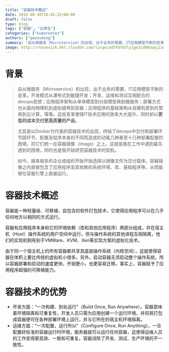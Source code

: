 ```yaml
---
title: "容器技术概述"
date: 2018-08-30T18:45:22+08:00
draft: false
type: blog
tags: ["容器", "云原生"]
categories: ["kubernetes"]
authors: ["guoxudong"]
summary: "自从微服务（Microservice）的出现，出于业务的需要，IT应用模型不断的变革。开发模式从瀑布式到敏捷开发；开发、运维和测试互相配合的devops思想；应用程序架构从单体模型到分层模型再到微服务；部署方式也从面向物理机到虚拟键再到容器；应用程序的基础架构从自建机房到托管再到云计算，等等。这些变革使得IT技术应用的效率大大提升，同时却以更低的成本交付更高质量的产品。"
image: http://rnxuex1zk.bkt.clouddn.com/large/ad5fbf65ly1ge3id08uwpj21qf15otch.jpg
---
```

# 背景

>自从微服务（Microservice）的出现，出于业务的需要，IT应用模型不断的变革。开发模式从瀑布式到敏捷开发；开发、运维和测试互相配合的devops思想；应用程序架构从单体模型到分层模型再到微服务；部署方式也从面向物理机到虚拟键再到容器；应用程序的基础架构从自建机房到托管再到云计算，等等。这些变革使得IT技术应用的效率大大提升，同时却以**更低的成本交付更高质量的产品**。

>尤其是以Docker为代表的容器技术的出现，终结了devops中交付和部署环节因环节、配置及程序本身的不同而造成的动辄几种甚至十几种部署配置的困境，将它们统一在容器镜像（image）之上。这就是我在工作中遇到最先遇到的困境，同时也是我开始研究容器技术的契机。

>如今，越来越多的企业或组织开始开始选择以镜像文件为交付载体。容器镜像之内直接包含了应用程序及其依赖的系统环境、库、基础程序等，从而能够在容器引擎上直接运行。

# 容器技术概述

容器是一种轻量级、可移植、自包含的软件打包技术，它使得应用程序可以在几乎任何地方以相同的方式运行。

容器有应用程序本身和它的环境依赖（库和其他应用程序）两部分组成，并在宿主机（Host）操作系统的用户空间中运行，但与操作系统的其他进程互相隔离，他们的实现机制有别于VMWare、KVM、Xen等实现方案的虚拟化技术。

由于同一个宿主机上的所有容器都共享其底层操作系统（内核空间），这就使得容器在体积上要比传统的虚拟机小很多。另外，启动容器无须启动整个操作系统，所以容器部署和启动的速度更快，开销更小，也更容易迁移。事实上，容器赋予了应用程序超强的可移植能力。

# 容器技术的优势

* 开发方面：“一次构建、到处运行”（Build Once, Run Anywhere）。容器意味着环境隔离和可重复性，开发人员只需为应用创建一个运行环境，并将其打包成容器便可在各种部署环境上运行，并与它所在的宿主机环境隔离。
* 运维方面：“一次配置，运行所以”（Configure Once, Run Anything）。一旦配置好标准的容器运行时环境，服务器就可以运行任何容器，这使得运维人员的工作变得更高效、一致和可重复。容器消除了开发、测试、生产环境的不一致性。